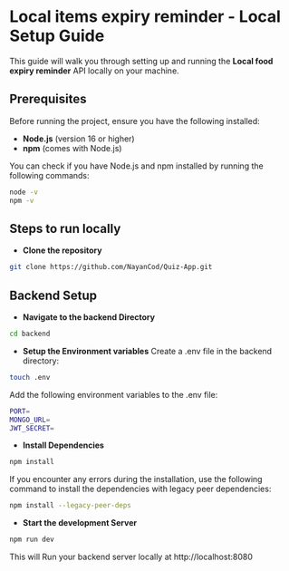 # Local items expiry reminder - Local Setup Guide

This guide will walk you through setting up and running the **Local food expiry reminder** API locally on your machine.

## Prerequisites

Before running the project, ensure you have the following installed:

- **Node.js** (version 16 or higher)
- **npm** (comes with Node.js)

You can check if you have Node.js and npm installed by running the following commands:

```bash
node -v
npm -v
```

## Steps to run locally

- **Clone the repository**
```bash
git clone https://github.com/NayanCod/Quiz-App.git
```
## Backend Setup
- **Navigate to the backend Directory**
```bash
cd backend
```

- **Setup the Environment variables**
Create a .env file in the backend directory:
```bash
touch .env
```
Add the following environment variables to the .env file:
```bash
PORT=
MONGO_URL=
JWT_SECRET=
```

- **Install Dependencies**
```bash
npm install
```
If you encounter any errors during the installation, use the following command to install the dependencies with legacy peer dependencies:
```bash
npm install --legacy-peer-deps
````


- **Start the development Server**
```bash
npm run dev
```


This will Run your backend server locally at http://localhost:8080

